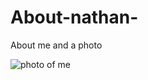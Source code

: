 # About-nathan-
About me and a photo 


![photo of me](https://user-images.githubusercontent.com/71852993/95919992-96150d80-0d7c-11eb-8199-8f92ddb92e2e.JPG)
